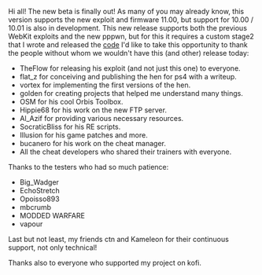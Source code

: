 Hi all! The new beta is finally out!
As many of you may already know, this version supports the new exploit and firmware 11.00, but support for 10.00 / 10.01 is also in development.
This new release supports both the previous WebKit exploits and the new pppwn, but for this it requires a custom stage2 that I wrote and released the [code](https://github.com/SiSTR0/PPPwn)
I'd like to take this opportunity to thank the people without whom we wouldn't have this (and other) release today:
- TheFlow for releasing his exploit (and not just this one) to everyone.
- flat_z for conceiving and publishing the hen for ps4 with a writeup.
- vortex for implementing the first versions of the hen.
- golden for creating projects that helped me understand many things.
- OSM for his cool Orbis Toolbox.
- Hippie68 for his work on the new FTP server.
- Al_Azif for providing various necessary resources.
- SocraticBliss for his RE scripts.
- Illusion for his game patches and more.
- bucanero for his work on the cheat manager.
- All the cheat developers who shared their trainers with everyone.

Thanks to the testers who had so much patience:
- Big_Wadger
- EchoStretch
- Opoisso893
- mbcrumb
- MODDED WARFARE
- vapour

Last but not least, my friends ctn and Kameleon for their continuous support, not only technical!

Thanks also to everyone who supported my project on kofi.